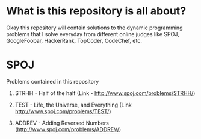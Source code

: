 # What is this repository is all about?
Okay this repository will contain solutions to the dynamic programming problems that I solve everyday from different online judges like SPOJ, GoogleFoobar, HackerRank, TopCoder, CodeChef, etc.


# SPOJ
Problems contained in this repository

1. STRHH - Half of the half (Link - http://www.spoj.com/problems/STRHH/)

2. TEST - Life, the Universe, and Everything (Link http://www.spoj.com/problems/TEST/)

3. ADDREV - Adding Reversed Numbers (http://www.spoj.com/problems/ADDREV/)